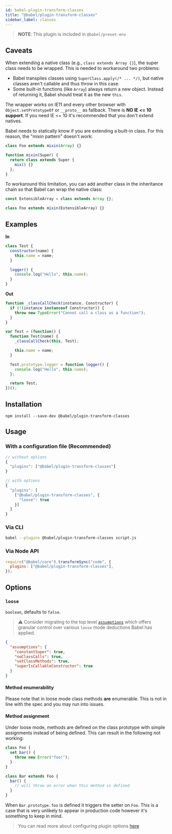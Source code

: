 ```yaml
---
id: babel-plugin-transform-classes
title: "@babel/plugin-transform-classes"
sidebar_label: classes
---
```


> **NOTE**: This plugin is included in `@babel/preset-env`

## Caveats

When extending a native class (e.g., `class extends Array {}`), the super class
needs to be wrapped. This is needed to workaround two problems:

- Babel transpiles classes using `SuperClass.apply(/* ... */)`, but native
  classes aren't callable and thus throw in this case.
- Some built-in functions (like `Array`) always return a new object. Instead of
  returning it, Babel should treat it as the new `this`.

The wrapper works on IE11 and every other browser with `Object.setPrototypeOf` or `__proto__` as fallback.
There is **NO IE <= 10 support**. If you need IE <= 10 it's recommended that you don't extend natives.

Babel needs to statically know if you are extending a built-in class. For this reason, the "mixin pattern" doesn't work:

```js title="JavaScript"
class Foo extends mixin(Array) {}

function mixin(Super) {
  return class extends Super {
    mix() {}
  };
}
```

To workaround this limitation, you can add another class in the inheritance chain so that Babel can wrap the native class:

```js title="JavaScript"
const ExtensibleArray = class extends Array {};

class Foo extends mixin(ExtensibleArray) {}
```

## Examples

**In**

```js title="JavaScript"
class Test {
  constructor(name) {
    this.name = name;
  }

  logger() {
    console.log("Hello", this.name);
  }
}
```

**Out**

```js title="JavaScript"
function _classCallCheck(instance, Constructor) {
  if (!(instance instanceof Constructor)) {
    throw new TypeError("Cannot call a class as a function");
  }
}

var Test = (function() {
  function Test(name) {
    _classCallCheck(this, Test);

    this.name = name;
  }

  Test.prototype.logger = function logger() {
    console.log("Hello", this.name);
  };

  return Test;
})();
```

## Installation

```shell npm2yarn
npm install --save-dev @babel/plugin-transform-classes
```

## Usage

### With a configuration file (Recommended)

```js title="JavaScript"
// without options
{
  "plugins": ["@babel/plugin-transform-classes"]
}

// with options
{
  "plugins": [
    ["@babel/plugin-transform-classes", {
      "loose": true
    }]
  ]
}
```

### Via CLI

```sh title="Shell"
babel --plugins @babel/plugin-transform-classes script.js
```

### Via Node API

```js title="JavaScript"
require("@babel/core").transformSync("code", {
  plugins: ["@babel/plugin-transform-classes"],
});
```

## Options

### `loose`

`boolean`, defaults to `false`.

> ⚠️ Consider migrating to the top level [`assumptions`](assumptions.md) which offers granular control over various `loose` mode deductions Babel has applied.

```json title="babel.config.json"
{
  "assumptions": {
    "constantSuper": true,
    "noClassCalls": true,
    "setClassMethods": true,
    "superIsCallableConstructor": true
  }
}
```

#### Method enumerability

Please note that in loose mode class methods **are** enumerable. This is not in line
with the spec and you may run into issues.

#### Method assignment

Under loose mode, methods are defined on the class prototype with simple assignments
instead of being defined. This can result in the following not working:

```js title="JavaScript"
class Foo {
  set bar() {
    throw new Error("foo!");
  }
}

class Bar extends Foo {
  bar() {
    // will throw an error when this method is defined
  }
}
```

When `Bar.prototype.foo` is defined it triggers the setter on `Foo`. This is a
case that is very unlikely to appear in production code however it's something
to keep in mind.

> You can read more about configuring plugin options [here](https://babeljs.io/docs/en/plugins#plugin-options)
